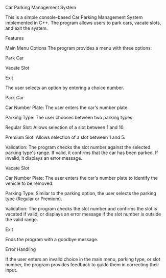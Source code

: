 Car Parking Management System


This is a simple console-based Car Parking Management System implemented in C++. The program allows users to park cars, vacate slots, and exit the system.

Features


Main Menu Options
The program provides a menu with three options:

Park Car


Vacate Slot


Exit


The user selects an option by entering a choice number.

Park Car


Car Number Plate: The user enters the car's number plate.


Parking Type: The user chooses between two parking types:


Regular Slot: Allows selection of a slot between 1 and 10.


Premium Slot: Allows selection of a slot between 1 and 5.

Validation: The program checks the slot number against the selected parking type's range. If valid, it confirms that the car has been parked. If invalid, it displays an error message.


Vacate Slot


Car Number Plate: The user enters the car's number plate to identify the vehicle to be removed.


Parking Type: Similar to the parking option, the user selects the parking type (Regular or Premium).


Validation: The program checks the slot number and confirms the slot is vacated if valid, or displays an error message if the slot number is outside the valid range.


Exit


Ends the program with a goodbye message.


Error Handling


If the user enters an invalid choice in the main menu, parking type, or slot number, the program provides feedback to guide them in correcting their input.

